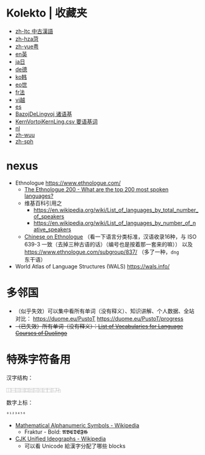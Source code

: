 # Kolekto | 收藏夹

- [zh-ltc 中古漢語](./H-zh-ltc-中漢-MezaĈinaFonologio.md)
- [zh-hza菏](./H-zh-cmn-zgyu-菏-Heze.md)
- [zh-yue粤](./H-zh-yue-粵-Kantona.md)
- [en英](./H-en-Angla.md)
- [ja日](./H-ja-日-Japana.md)
- [de德](./H-de-德-Germana.md)
- [ko韩](./H-ko-韓-Korean.md)
- [eo世](./H-eo-冀-Esperanto.md)
- [fr法](./H-fr-法-Franca.md)
- [vi越](./H-vi-越-Vjetnama.md)
- [es](./H-es-西-Hispana.md)
- [BazojDeLingvoj 诸语基](./H0-9-諸基-BazojDeLingvoj.md)
- [KernVortojKernLing.csv 要语基词](./H0-9-KernVortoj/KernVortojKernLing.csv)
- [nl](./H-nl-荷-Dutch.md)
- [zh-wuu](./H-zh-wuu-吳-Wu.md)
- [zh-sph](./H-zh-cmn-xghu-石-Shiping.md)

# nexus

- Ethnologue https://www.ethnologue.com/
    - [The Ethnologue 200 - What are the top 200 most spoken languages?](https://www.ethnologue.com/guides/ethnologue200)
    - 维基百科引用之
        - https://en.wikipedia.org/wiki/List_of_languages_by_total_number_of_speakers
        - https://en.wikipedia.org/wiki/List_of_languages_by_number_of_native_speakers
    - [Chinese on Ethnologue](https://www.ethnologue.com/language/zho/) （看一下语言分类标准，汉语收录16种，与 ISO 639-3 一致（去掉三种古语的话）（编号也是按着那一套来的嘛）） 以及 https://www.ethnologue.com/subgroup/837/ （多了一种，`dng`东干语）
- World Atlas of Language Structures (WALS) https://wals.info/

# 多邻国

- （似乎失效）可以集中看所有单词（没有释义）、知识讲解、个人数据、全站对比： https://duome.eu/PustoT   https://duome.eu/PustoT/progress
- ~~（已失效）所有单词（没有释义）：[List of Vocabularies for Language Courses of Duolingo](https://forum.duolingo.com/comment/31074292)~~

# 特殊字符备用

汉字结构：

```
⿰⿱⿲⿳⿴⿵⿶⿷⿸⿹⿺⿻
```

数字上标：

```
⁰¹²³⁴⁵⁶
```

- [Mathematical Alphanumeric Symbols - Wikipedia](https://en.wikipedia.org/wiki/Mathematical_Alphanumeric_Symbols)
    - Fraktur - Bold: 𝕬𝕭𝕮𝕯𝕰𝕱𝕲
- [CJK Unified Ideographs - Wikipedia](https://en.wikipedia.org/wiki/CJK_Unified_Ideographs)
    - 可以看 Unicode 給漢字分配了哪些 blocks
